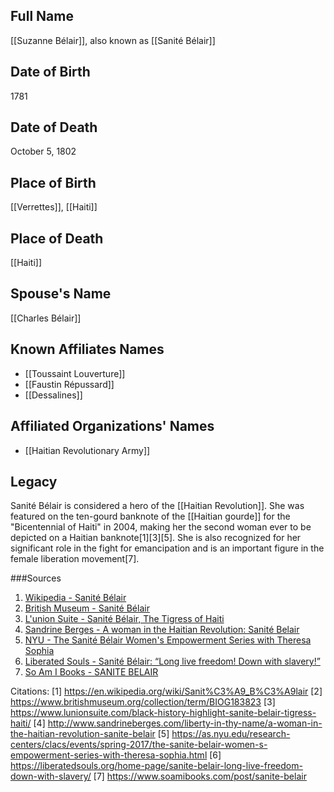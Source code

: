## Full Name
[[Suzanne Bélair]], also known as [[Sanité Bélair]]

## Date of Birth
1781

## Date of Death
October 5, 1802

## Place of Birth
[[Verrettes]], [[Haiti]]

## Place of Death
[[Haiti]]

## Spouse's Name
[[Charles Bélair]]

## Known Affiliates Names
- [[Toussaint Louverture]]
- [[Faustin Répussard]]
- [[Dessalines]]

## Affiliated Organizations' Names
- [[Haitian Revolutionary Army]]

## Legacy
Sanité Bélair is considered a hero of the [[Haitian Revolution]]. She was featured on the ten-gourd banknote of the [[Haitian gourde]] for the "Bicentennial of Haiti" in 2004, making her the second woman ever to be depicted on a Haitian banknote[1][3][5]. She is also recognized for her significant role in the fight for emancipation and is an important figure in the female liberation movement[7].

###Sources
1. [Wikipedia - Sanité Bélair](https://en.wikipedia.org/wiki/Sanit%C3%A9_B%C3%A9lair)
2. [British Museum - Sanité Bélair](https://www.britishmuseum.org/collection/term/BIOG183823)
3. [L'union Suite - Sanité Bélair, The Tigress of Haiti](https://www.lunionsuite.com/black-history-highlight-sanite-belair-tigress-haiti/)
4. [Sandrine Berges - A woman in the Haitian Revolution: Sanité Belair](http://www.sandrineberges.com/liberty-in-thy-name/a-woman-in-the-haitian-revolution-sanite-belair)
5. [NYU - The Sanité Bélair Women's Empowerment Series with Theresa Sophia](https://as.nyu.edu/research-centers/clacs/events/spring-2017/the-sanite-belair-women-s-empowerment-series-with-theresa-sophia.html)
6. [Liberated Souls - Sanité Bélair: “Long live freedom! Down with slavery!”](https://liberatedsouls.org/home-page/sanite-belair-long-live-freedom-down-with-slavery/)
7. [So Am I Books - SANITE BELAIR](https://www.soamibooks.com/post/sanite-belair)

Citations:
[1] https://en.wikipedia.org/wiki/Sanit%C3%A9_B%C3%A9lair
[2] https://www.britishmuseum.org/collection/term/BIOG183823
[3] https://www.lunionsuite.com/black-history-highlight-sanite-belair-tigress-haiti/
[4] http://www.sandrineberges.com/liberty-in-thy-name/a-woman-in-the-haitian-revolution-sanite-belair
[5] https://as.nyu.edu/research-centers/clacs/events/spring-2017/the-sanite-belair-women-s-empowerment-series-with-theresa-sophia.html
[6] https://liberatedsouls.org/home-page/sanite-belair-long-live-freedom-down-with-slavery/
[7] https://www.soamibooks.com/post/sanite-belair